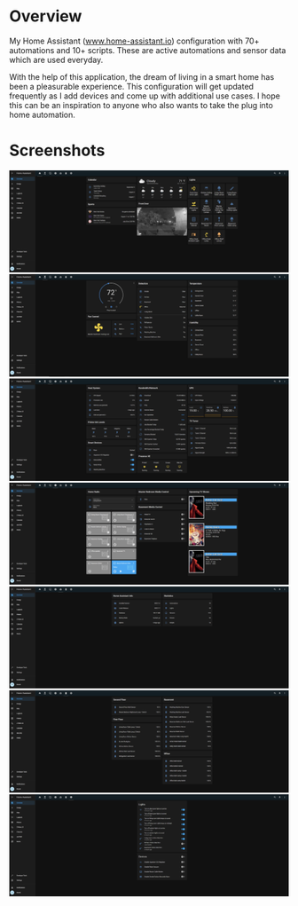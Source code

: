 # Overview

My Home Assistant (www.home-assistant.io) configuration with 70+ automations and 10+ scripts. These are active automations and sensor data which are used everyday.

With the help of this application, the dream of living in a smart home has been a pleasurable experience. This configuration will get updated frequently as I add devices and come up with additional use cases. I hope this can be an inspiration to anyone who also wants to take the plug into home automation. 

# Screenshots

![Home](https://github.com/omerome83/homeassistant/blob/main/images/screenshots/ha_home.PNG)
![Comfort](https://github.com/omerome83/homeassistant/blob/main/images/screenshots/ha_comfort.png)
![Device Status](https://github.com/omerome83/homeassistant/blob/main/images/screenshots/ha_device_status.png)
![Media](https://github.com/omerome83/homeassistant/blob/main/images/screenshots/ha_media.png)
![Info](https://github.com/omerome83/homeassistant/blob/main/images/screenshots/ha_info.png)
![Battery Status](https://github.com/omerome83/homeassistant/blob/main/images/screenshots/ha_battery_status.png)
![Automation Override](https://github.com/omerome83/homeassistant/blob/main/images/screenshots/ha_automation_override.png)
